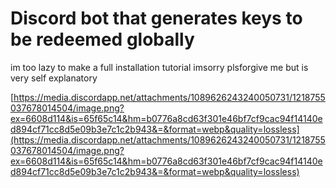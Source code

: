 # Discord bot that generates keys to be redeemed globally

im too lazy to make a full installation tutorial imsorry plsforgive me but is very self explanatory

[https://media.discordapp.net/attachments/1089626243240050731/1218755037678014504/image.png?ex=6608d114&is=65f65c14&hm=b0776a8cd63f301e46bf7cf9cac94f14140ed894cf71cc8d5e09b3e7c1c2b943&=&format=webp&quality=lossless](https://media.discordapp.net/attachments/1089626243240050731/1218755037678014504/image.png?ex=6608d114&is=65f65c14&hm=b0776a8cd63f301e46bf7cf9cac94f14140ed894cf71cc8d5e09b3e7c1c2b943&=&format=webp&quality=lossless)
